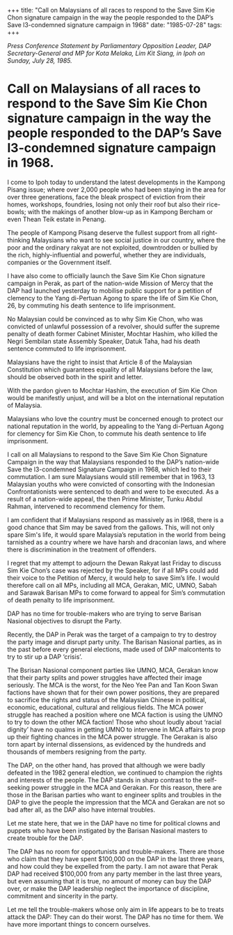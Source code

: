 +++ 
title: "Call on Malaysians of all races to respond to the Save Sim Kie Chon signature campaign in the way the people responded to the DAP’s Save l3-condemned signature campaign in 1968"
date: "1985-07-28"
tags:
+++

_Press Conference Statement by Parliamentary Opposition Leader, DAP Secretary-General and MP for Kota Melaka, Lim Kit Siang, in Ipoh on Sunday, July 28, 1985._

# Call on Malaysians of all races to respond to the Save Sim Kie Chon signature campaign in the way the people responded to the DAP’s Save l3-condemned signature campaign in 1968.

I come to Ipoh today to understand the latest developments in the Kampong Pisang issue; where over 2,000 people who had been staying in the area for over three generations, face the bleak prospect of eviction from their homes, workshops, foundries, losing not only their roof but also their rice-bowls; with the makings of another blow-up as in Kampong Bercham or even Thean Teik estate in Penang.</u>

The people of Kampong Pisang deserve the fullest support from all right-thinking Malaysians who want to see social justice in our country, where the poor and the ordinary rakyat are not exploited, 
downtrodden or bullied by the rich, highly-influential and powerful, whether they are individuals,
companies or the Government itself.

I have also come to officially launch the Save Sim Kie Chon signature campaign in Perak, as part of the nation-wide Mission of Mercy that the DAP had launched yesterday to mobilise public support for a petition of clemency to the Yang di-Pertuan Agong to spare the life of Sim Kie Chon, 26, by commuting
his death sentence to life imprisonment.

No Malaysian could be convinced as to why Sim Kie Chon, who was convicted of unlawful possession of a revolver, should suffer the supreme penalty of death  former Cabinet Minister, Mochtar Hashim, who killed the Negri Sembilan state Assembly Speaker, Datuk Taha, had his death sentence commuted to life imprisonment.

Malaysians have the right to insist that Article 8 of the Malaysian Constitution which guarantees equality of all Malaysians before the law, should be observed both in the spirit and letter.

With the pardon given to Mochtar Hashim, the execution of Sim Kie Chon would be manifestly unjust, and will be a blot on the international reputation of Malaysia.

Malaysians who love the country must be concerned enough to protect our national reputation in the world, by appealing to the Yang di-Pertuan Agong for clemency for Sim Kie Chon, to commute his death sentence to life imprisonment.

I call on all Malaysians to respond to the Save Sim Kie Chon Signature Campaign in the way that Malaysians responded to the DAP’s nation-wide Save the l3-condemned Signature Campaign in 1968, which led to their commutation. I am sure Malaysians would still remember that in 1963, 13
Malaysian youths who were convicted of consorting with the Indonesian Confrontationists were sentenced to death and were to be executed. As a result of a nation-wide appeal, the then Prime Minister, Tunku Abdul Rahman, intervened to recommend clemency for them.

I am confident that if Malaysians respond as massively as in l968, there is a good chance that Sim may be saved from the gallows. This, will not only spare Sim's life, it would spare Malaysia’s reputation in the
world from being tarnished as a country where we have harsh and draconian laws, and where there is discrimination in the treatment of offenders.

I regret that my attempt to adjourn the Dewan Rakyat last Friday to discuss Sim Kie Chon’s case was rejected by the Speaker, for if all MPs could add their voice to the Petition of Mercy, it would help to save Sim’s life. I would therefore call on all MPs, including all MCA, Gerakan, MIC, UMNO, Sabah and Sarawak Barisan MPs to come forward to appeal for Sim’s commutation of death penalty to life imprisonment.

DAP has no time for trouble-makers who are trying to serve Barisan Nasional objectives to disrupt the Party. 

Recently, the DAP in Perak was the target of a campaign to try to destroy the party image and disrupt party unity. The Barisan Nasional parties, as in the past before every general elections, made used of DAP malcontents to try to stir up a DAP ‘crisis’.

The Bsrisan Nasional component parties like UMNO, MCA, Gerakan know that their party splits and power struggles have affected their image seriously. The MCA is the worst, for the Neo Yee Pan 
and Tan Koon Swan factions have shown that for their own power positions, they are prepared 
to sacrifice the rights and status of the Malaysian Chinese in political, economic, educational, cultural and religious fields. The MCA power struggle has reached a position where one MCA faction is using the 
UMNO to try to down the other MCA faction! Those who shout loudly about ‘racial dignity’ have no qualms in getting UMNO to intervene in MCA affairs to prop up their fighting chances in the MCA power struggle. The Gerakan is also torn apart by internal dissensions, as evidenced by the hundreds and thousands of members resigning from the party.

The DAP, on the other hand, has proved that although we were badly defeated in the 1982 general eledtion, we continued to champion the rights and interests of the people. The DAP stands in sharp contrast to the self-seeking power struggle in the MCA and Gerakan. For this reason, there are those in the Barisan parties who want to engineer splits and troubles in the DAP to give the people the impression 
that the MCA and Gerakan are not so bad after all, as the DAP also have internal troubles.

Let me state here, that we in the DAP have no time for political clowns and puppets who have been instigated by the Barisan Nasional masters to create trouble for the DAP.

The DAP has no room for opportunists and trouble-makers. There are those who claim that they have spent $100,000 on the DAP in the last three years, and how could they be expelled from the party. 
I am not aware that Perak DAP had received $100,000 from any party member in the last three
years, but even assuming that it is true, no amount of money can buy the DAP over, or make the DAP leadership neglect the importance of discipline, commitment and sincerity in the party.

Let me tell the trouble-makers whose only aim in life appears to be to treats attack the DAP: They can do their worst. The DAP has no time for them. We have more important things to concern ourselves.
 
